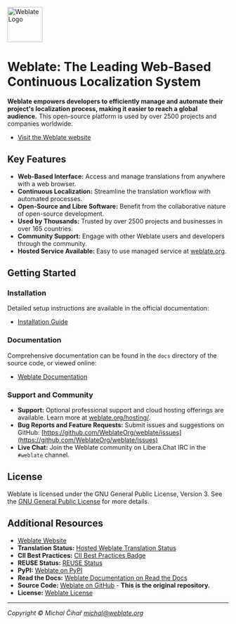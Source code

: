 <a href="https://weblate.org/"><img src="https://s.weblate.org/cdn/Logo-Darktext-borders.png" alt="Weblate Logo" height="80px"></a>

# Weblate: The Leading Web-Based Continuous Localization System

**Weblate empowers developers to efficiently manage and automate their project's localization process, making it easier to reach a global audience.** This open-source platform is used by over 2500 projects and companies worldwide.

*   [Visit the Weblate website](https://weblate.org/)

## Key Features

*   **Web-Based Interface:** Access and manage translations from anywhere with a web browser.
*   **Continuous Localization:** Streamline the translation workflow with automated processes.
*   **Open-Source and Libre Software:** Benefit from the collaborative nature of open-source development.
*   **Used by Thousands:** Trusted by over 2500 projects and businesses in over 165 countries.
*   **Community Support:**  Engage with other Weblate users and developers through the community.
*   **Hosted Service Available:** Easy to use managed service at [weblate.org](https://weblate.org/).

##  Getting Started

### Installation

Detailed setup instructions are available in the official documentation:

*   [Installation Guide](https://docs.weblate.org/en/latest/admin/install.html)

### Documentation

Comprehensive documentation can be found in the `docs` directory of the source code, or viewed online:

*   [Weblate Documentation](https://docs.weblate.org/)

### Support and Community

*   **Support:** Optional professional support and cloud hosting offerings are available.  Learn more at [weblate.org/hosting/](https://weblate.org/hosting/).
*   **Bug Reports and Feature Requests:**  Submit issues and suggestions on GitHub: [https://github.com/WeblateOrg/weblate/issues](https://github.com/WeblateOrg/weblate/issues)
*   **Live Chat:** Join the Weblate community on Libera.Chat IRC in the `#weblate` channel.

##  License

Weblate is licensed under the GNU General Public License, Version 3. See the [GNU General Public License](https://www.gnu.org/licenses/gpl-3.0.html) for more details.

## Additional Resources

*   [Weblate Website](https://weblate.org/)
*   **Translation Status:**  [Hosted Weblate Translation Status](https://hosted.weblate.org/engage/weblate/)
*   **CII Best Practices:** [CII Best Practices Badge](https://www.bestpractices.dev/en/projects/552)
*   **REUSE Status:** [REUSE Status](https://api.reuse.software/info/github.com/WeblateOrg/weblate)
*   **PyPI:** [Weblate on PyPI](https://pypi.org/project/Weblate/)
*   **Read the Docs:** [Weblate Documentation on Read the Docs](https://readthedocs.org/projects/weblate/)
*   **Source Code:**  [Weblate on GitHub](https://github.com/WeblateOrg/weblate) - **This is the original repository.**
*   **License:** [Weblate License](https://github.com/WeblateOrg/weblate/blob/main/COPYING)

---
*Copyright © Michal Čihař michal@weblate.org*
